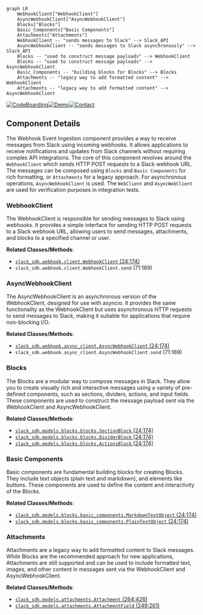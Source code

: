 ```mermaid
graph LR
    WebhookClient["WebhookClient"]
    AsyncWebhookClient["AsyncWebhookClient"]
    Blocks["Blocks"]
    Basic_Components["Basic Components"]
    Attachments["Attachments"]
    WebhookClient -- "sends messages to Slack" --> Slack_API
    AsyncWebhookClient -- "sends messages to Slack asynchronously" --> Slack_API
    Blocks -- "used to construct message payloads" --> WebhookClient
    Blocks -- "used to construct message payloads" --> AsyncWebhookClient
    Basic_Components -- "building blocks for Blocks" --> Blocks
    Attachments -- "legacy way to add formatted content" --> WebhookClient
    Attachments -- "legacy way to add formatted content" --> AsyncWebhookClient
```
[![CodeBoarding](https://img.shields.io/badge/Generated%20by-CodeBoarding-9cf?style=flat-square)](https://github.com/CodeBoarding/GeneratedOnBoardings)[![Demo](https://img.shields.io/badge/Try%20our-Demo-blue?style=flat-square)](https://www.codeboarding.org/demo)[![Contact](https://img.shields.io/badge/Contact%20us%20-%20codeboarding@gmail.com-lightgrey?style=flat-square)](mailto:codeboarding@gmail.com)

## Component Details

The Webhook Event Ingestion component provides a way to receive messages from Slack using incoming webhooks. It allows applications to receive notifications and updates from Slack channels without requiring complex API integrations. The core of this component revolves around the `WebhookClient` which sends HTTP POST requests to a Slack webhook URL. The messages can be composed using `Blocks` and `Basic Components` for rich formatting, or `Attachments` for a legacy approach. For asynchronous operations, `AsyncWebhookClient` is used. The `WebClient` and `AsyncWebClient` are used for verification purposes in integration tests.

### WebhookClient
The WebhookClient is responsible for sending messages to Slack using webhooks. It provides a simple interface for sending HTTP POST requests to a Slack webhook URL, allowing users to send messages, attachments, and blocks to a specified channel or user.


**Related Classes/Methods**:

- <a href="https://github.com/slackapi/python-slack-sdk/blob/master/tests/slack_sdk/webhook/test_webhook.py#L24-L174" target="_blank" rel="noopener noreferrer">`slack_sdk.webhook.client.WebhookClient` (24:174)</a>
- `slack_sdk.webhook.client.WebhookClient.send` (71:169)


### AsyncWebhookClient
The AsyncWebhookClient is an asynchronous version of the WebhookClient, designed for use with asyncio. It provides the same functionality as the WebhookClient but uses asynchronous HTTP requests to send messages to Slack, making it suitable for applications that require non-blocking I/O.


**Related Classes/Methods**:

- <a href="https://github.com/slackapi/python-slack-sdk/blob/master/tests/slack_sdk/webhook/test_webhook.py#L24-L174" target="_blank" rel="noopener noreferrer">`slack_sdk.webhook.async_client.AsyncWebhookClient` (24:174)</a>
- `slack_sdk.webhook.async_client.AsyncWebhookClient.send` (71:169)


### Blocks
The Blocks are a modular way to compose messages in Slack. They allow you to create visually rich and interactive messages using a variety of pre-defined components, such as sections, dividers, actions, and input fields. These components are used to construct the message payload sent via the WebhookClient and AsyncWebhookClient.


**Related Classes/Methods**:

- <a href="https://github.com/slackapi/python-slack-sdk/blob/master/slack_sdk/models/blocks/block_elements.py#L24-L174" target="_blank" rel="noopener noreferrer">`slack_sdk.models.blocks.blocks.SectionBlock` (24:174)</a>
- <a href="https://github.com/slackapi/python-slack-sdk/blob/master/slack_sdk/models/blocks/block_elements.py#L24-L174" target="_blank" rel="noopener noreferrer">`slack_sdk.models.blocks.blocks.DividerBlock` (24:174)</a>
- <a href="https://github.com/slackapi/python-slack-sdk/blob/master/slack_sdk/models/blocks/block_elements.py#L24-L174" target="_blank" rel="noopener noreferrer">`slack_sdk.models.blocks.blocks.ActionsBlock` (24:174)</a>


### Basic Components
Basic components are fundamental building blocks for creating Blocks. They include text objects (plain text and markdown), and elements like buttons. These components are used to define the content and interactivity of the Blocks.


**Related Classes/Methods**:

- <a href="https://github.com/slackapi/python-slack-sdk/blob/master/slack_sdk/models/blocks/block_elements.py#L24-L174" target="_blank" rel="noopener noreferrer">`slack_sdk.models.blocks.basic_components.MarkdownTextObject` (24:174)</a>
- <a href="https://github.com/slackapi/python-slack-sdk/blob/master/slack_sdk/models/blocks/block_elements.py#L24-L174" target="_blank" rel="noopener noreferrer">`slack_sdk.models.blocks.basic_components.PlainTextObject` (24:174)</a>


### Attachments
Attachments are a legacy way to add formatted content to Slack messages. While Blocks are the recommended approach for new applications, Attachments are still supported and can be used to include formatted text, images, and other content in messages sent via the WebhookClient and AsyncWebhookClient.


**Related Classes/Methods**:

- <a href="https://github.com/slackapi/python-slack-sdk/blob/master/slack_sdk/models/attachments/__init__.py#L264-L426" target="_blank" rel="noopener noreferrer">`slack_sdk.models.attachments.Attachment` (264:426)</a>
- <a href="https://github.com/slackapi/python-slack-sdk/blob/master/slack_sdk/models/attachments/__init__.py#L249-L261" target="_blank" rel="noopener noreferrer">`slack_sdk.models.attachments.AttachmentField` (249:261)</a>